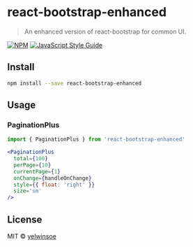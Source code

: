 # react-bootstrap-enhanced

> An enhanced version of react-bootstrap for common UI.

[![NPM](https://img.shields.io/npm/v/react-bootstrap-enhanced.svg)](https://www.npmjs.com/package/react-bootstrap-enhanced) [![JavaScript Style Guide](https://img.shields.io/badge/code_style-standard-brightgreen.svg)](https://standardjs.com)

## Install

```bash
npm install --save react-bootstrap-enhanced
```

## Usage
### PaginationPlus
```jsx
import { PaginationPlus } from 'react-bootstrap-enhanced'

<PaginationPlus 
  total={100}
  perPage={10}
  currentPage={1}
  onChange={handleOnChange}
  style={{ float: 'right' }}
  size='sm'
/>
```

## License

MIT © [yelwinsoe](https://github.com/yelwinsoe)
